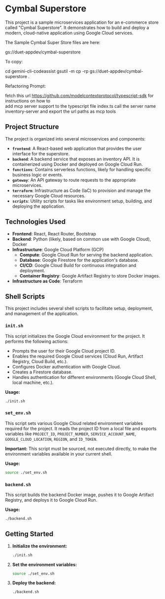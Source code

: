 # Cymbal Superstore

This project is a sample microservices application for an e-commerce store called "Cymbal Superstore". It demonstrates how to build and deploy a modern, cloud-native application using Google Cloud services.

The Sample Cymbal Super Store files are here:

gs://duet-appdev/cymbal-superstore

To copy:

cd gemini-cli-codeassist
gsutil -m cp -rp gs://duet-appdev/cymbal-superstore .

Refactoring Prompt:

fetch this url https://github.com/modelcontextprotocol/typescript-sdk for instructions on how to        
   add mcp server support to the typescript file index.ts call the server name inventory-server and
   export the url paths as mcp tools

## Project Structure

The project is organized into several microservices and components:

-   **`frontend`**: A React-based web application that provides the user interface for the superstore.
-   **`backend`**: A backend service that exposes an inventory API. It is containerized using Docker and deployed on Google Cloud Run.
-   **`functions`**: Contains serverless functions, likely for handling specific business logic or events.
-   **`gateway`**: An API gateway to route requests to the appropriate microservices.
-   **`terraform`**: Infrastructure as Code (IaC) to provision and manage the necessary Google Cloud resources.
-   **`scripts`**: Utility scripts for tasks like environment setup, building, and deploying the application.

## Technologies Used

-   **Frontend**: React, React Router, Bootstrap
-   **Backend**: Python (likely, based on common use with Google Cloud), Docker
-   **Infrastructure**: Google Cloud Platform (GCP)
    -   **Compute**: Google Cloud Run for serving the backend application.
    -   **Database**: Google Firestore for the application's database.
    -   **CI/CD**: Google Cloud Build for continuous integration and deployment.
    -   **Container Registry**: Google Artifact Registry to store Docker images.
-   **Infrastructure as Code**: Terraform

## Shell Scripts

This project includes several shell scripts to facilitate setup, deployment, and management of the application.

### `init.sh`

This script initializes the Google Cloud environment for the project. It performs the following actions:

*   Prompts the user for their Google Cloud project ID.
*   Enables the required Google Cloud services (Cloud Run, Artifact Registry, Cloud Build, etc.).
*   Configures Docker authentication with Google Cloud.
*   Creates a Firestore database.
*   Handles authentication for different environments (Google Cloud Shell, local machine, etc.).

**Usage:**

```bash
./init.sh
```

### `set_env.sh`

This script sets various Google Cloud related environment variables required for the project. It reads the project ID from a local file and exports variables like `PROJECT_ID`, `PROJECT_NUMBER`, `SERVICE_ACCOUNT_NAME`, `GOOGLE_CLOUD_LOCATION`, `REGION`, and `ID_TOKEN`.

**Important:** This script must be sourced, not executed directly, to make the environment variables available in your current shell.

**Usage:**

```bash
source ./set_env.sh
```

### `backend.sh`

This script builds the backend Docker image, pushes it to Google Artifact Registry, and deploys it to Google Cloud Run.

**Usage:**

```bash
./backend.sh
```

## Getting Started

1.  **Initialize the environment:**

    ```bash
    ./init.sh
    ```

2.  **Set the environment variables:**

    ```bash
    source ./set_env.sh
    ```

3.  **Deploy the backend:**

    ```bash
    ./backend.sh
    ```
